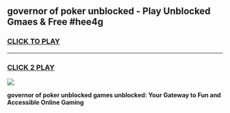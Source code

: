 
## governor of poker unblocked - Play Unblocked Gmaes & Free #hee4g
<h3>
<a href="https://news.freeplayer.one?title=governor_of_poker_unblocked&ref=03M">CLICK TO PLAY</a></h3>
<hr>

<h3>
<a href="https://news.freeplayer.one?title=governor_of_poker_unblocked&ref=03M">CLICK 2 PLAY</a>
  
</h3>

<a href="https://news.freeplayer.one?title=governor_of_poker_unblocked&ref=03M"><img src="https://clearcache.store/games.png"></a>


**governor of poker unblocked games unblocked: Your Gateway to Fun and Accessible Online Gaming**
